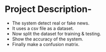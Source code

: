 # Project Description-
* The system detect real or fake news. 
* It uses a csv file as a dataset. 
* Now split the dataset for training & testing. 
* Show the accuracy of the system. 
* Finally make a confusion matrix.